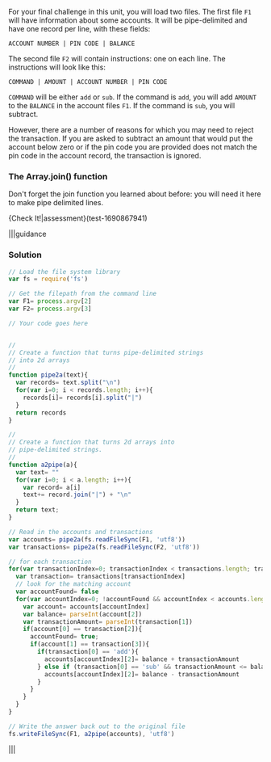 For your final challenge in this unit, you will load two files. The first file `F1` will have information about some accounts. It will be pipe-delimited and have one record per line, with these fields:

`ACCOUNT NUMBER | PIN CODE | BALANCE`

The second file `F2` will contain instructions: one on each line. The instructions will look like this:

`COMMAND | AMOUNT | ACCOUNT NUMBER | PIN CODE`

`COMMAND` will be either `add` or `sub`. If the command is `add`, you will add `AMOUNT` to the `BALANCE` in the account files `F1`. If the command is `sub`, you will subtract. 

However, there are a number of reasons for which you may need to reject the transaction. If you are asked to subtract an amount that would put the account below zero or if the pin code you are provided does not match the pin code in the account record, the transaction is ignored.


### The Array.join() function
Don't forget the join function you learned about before: you will need it here to make pipe delimited lines.

{Check It!|assessment}(test-1690867941)

|||guidance
### Solution
```javascript
// Load the file system library
var fs = require('fs')             

// Get the filepath from the command line
var F1= process.argv[2] 
var F2= process.argv[3]

// Your code goes here


//
// Create a function that turns pipe-delimited strings 
// into 2d arrays
// 
function pipe2a(text){
  var records= text.split("\n")
  for(var i=0; i < records.length; i++){
    records[i]= records[i].split("|")
  }
  return records
}

//
// Create a function that turns 2d arrays into 
// pipe-delimited strings.
// 
function a2pipe(a){
  var text= ""
  for(var i=0; i < a.length; i++){
    var record= a[i]
    text+= record.join("|") + "\n"
  }
  return text;
}

// Read in the accounts and transactions
var accounts= pipe2a(fs.readFileSync(F1, 'utf8'))
var transactions= pipe2a(fs.readFileSync(F2, 'utf8'))

// for each transaction
for(var transactionIndex=0; transactionIndex < transactions.length; transactionIndex++){
  var transaction= transactions[transactionIndex]
  // look for the matching account
  var accountFound= false
  for(var accountIndex=0; !accountFound && accountIndex < accounts.length; accountIndex++){
    var account= accounts[accountIndex]
    var balance= parseInt(account[2])
    var transactionAmount= parseInt(transaction[1])
    if(account[0] == transaction[2]){
      accountFound= true;
      if(account[1] == transaction[3]){
        if(transaction[0] == 'add'){
          accounts[accountIndex][2]= balance + transactionAmount 
        } else if (transaction[0] == 'sub' && transactionAmount <= balance){
          accounts[accountIndex][2]= balance - transactionAmount           
        }
      }
    }
  }
}

// Write the answer back out to the original file
fs.writeFileSync(F1, a2pipe(accounts), 'utf8')
```
|||